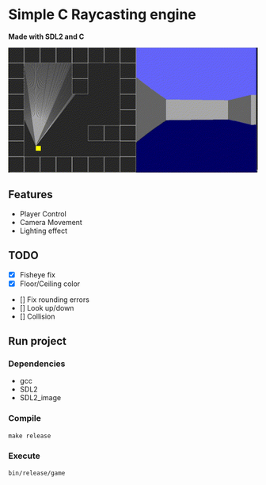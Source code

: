 # Simple C Raycasting engine

**Made with SDL2 and C**

![](https://github.com/Nvim/SimpleRaycast/blob/main/demo.gif)

## Features

- Player Control
- Camera Movement
- Lighting effect

## TODO

- [x] Fisheye fix
- [x] Floor/Ceiling color
- [] Fix rounding errors
- [] Look up/down
- [] Collision

## Run project

### Dependencies

- gcc
- SDL2
- SDL2_image

### Compile

```
make release
```

### Execute

```
bin/release/game
```
